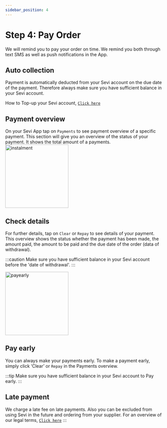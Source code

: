 ```yaml
---
sidebar_position: 4
---
```


# Step 4: Pay Order

We will remind you to pay your order on time. We remind you both through text SMS as well as push notifications in the App.

## Auto collection
Payment is automatically deducted from your Sevi account on the due date of the payment. Therefore always make sure you have sufficient balance in your Sevi account. 

How to Top-up your Sevi account, [`Click here`](/docs/buyer/topup)

## Payment overview
On your Sevi App tap on `Payments` to see payment overview of a specific payment. This section will give you an overview of the status of your payment. It shows the total amount of a payments.
<img src="/img/repay-order.png" alt="instalment" width="200"/>


## Check details
For further details, tap on `Clear` or `Repay` to see details of your payment. This overview shows the status whether the payment has been made, the amount paid, the amount to be paid and the due date of the order (data of withdrawal).

:::caution
Make sure you have sufficient balance in your Sevi account before the 'date of withdrawal'.
:::

<img src="/img/payment-details.png" alt="payearly" width="200"/>

## Pay early
You can always make your payments early. To make a payment early, simply click ‘Clear’ or `Repay` in the Payments overview.

:::tip
Make sure you have sufficient balance in your Sevi account to Pay early.
:::

## Late payment
We charge a late fee on late payments. Also you can be excluded from using Sevi in the future and ordering from your supplier. For an  overview of our legal terms, [`Click here`](/termsConditions)
:::

<!-- <img src="/img/latepayment2.png" alt="instalment" width="200"/> -->
